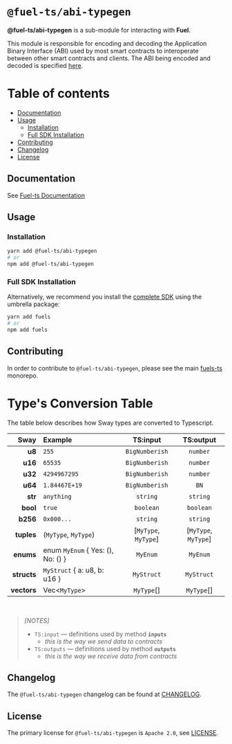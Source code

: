 # `@fuel-ts/abi-typegen`

**@fuel-ts/abi-typegen** is a sub-module for interacting with **Fuel**.

This module is responsible for encoding and decoding the Application Binary Interface (ABI) used by most smart contracts to interoperate between other smart contracts and clients. The ABI being encoded and decoded is specified [here](https://github.com/FuelLabs/fuel-specs/blob/master/specs/protocol/abi.md).

# Table of contents

- [Documentation](#documentation)
- [Usage](#usage)
  - [Installation](#installation)
  - [Full SDK Installation](#full-sdk-installation)
- [Contributing](#contributing)
- [Changelog](#changelog)
- [License](#license)

## Documentation

See [Fuel-ts Documentation](https://fuellabs.github.io/fuels-ts/packages/fuel-ts-abi-typegen/)

## Usage

### Installation

```sh
yarn add @fuel-ts/abi-typegen
# or
npm add @fuel-ts/abi-typegen
```

### Full SDK Installation

Alternatively, we recommend you install the [complete SDK](https://github.com/FuelLabs/fuels-ts) using the umbrella package:

```sh
yarn add fuels
# or
npm add fuels
```

## Contributing

In order to contribute to `@fuel-ts/abi-typegen`, please see the main [fuels-ts](https://github.com/FuelLabs/fuels-ts) monorepo.

# Type's Conversion Table

The table below describes how Sway types are converted to Typescript.

|        Sway | Example                           |       TS:input       |      TS:output       |
| ----------: | :-------------------------------- | :------------------: | :------------------: |
|      **u8** | `255`                             |    `BigNumberish`    |       `number`       |
|     **u16** | `65535`                           |    `BigNumberish`    |       `number`       |
|     **u32** | `4294967295`                      |    `BigNumberish`    |       `number`       |
|     **u64** | `1.84467E+19 `                    |    `BigNumberish`    |         `BN`         |
|     **str** | `anything`                        |       `string`       |       `string`       |
|    **bool** | `true`                            |      `boolean`       |      `boolean`       |
|    **b256** | `0x000...`                        |       `string`       |       `string`       |
|  **tuples** | (`MyType`, `MyType`)              | [`MyType`, `MyType`] | [`MyType`, `MyType`] |
|   **enums** | enum `MyEnum` { Yes: (), No: () } |       `MyEnum`       |       `MyEnum`       |
| **structs** | `MyStruct` { a: u8, b: u16 }      |      `MyStruct`      |      `MyStruct`      |
| **vectors** | Vec<`MyType`>                     |      `MyType`[]      |      `MyType`[]      |

<br/>

> _[NOTES]_
>
> - `TS:input` — definitions used by method **`inputs`**
>   - _this is the way we send data to contracts_
> - `TS:outputs` — definitions used by method **`outputs`**
>   - _this is the way we receive data from contracts_

## Changelog

The `@fuel-ts/abi-typegen` changelog can be found at [CHANGELOG](./CHANGELOG.md).

## License

The primary license for `@fuel-ts/abi-typegen` is `Apache 2.0`, see [LICENSE](./LICENSE).
